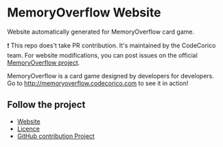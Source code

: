 # MemoryOverflow Website

Website automatically generated for MemoryOverflow card game.

:exclamation: This repo does't take PR contribution. It's maintained by the CodeCorico team. For website modifications, you can post issues on the official [MemoryOverflow project](https://github.com/CodeCorico/MemoryOverflow).

MemoryOverflow is a card game designed by developers for developers. Go to http://memoryoverflow.codecorico.com to see it in action!

## Follow the project

* [Website](http://memoryoverflow.codecorico.com)
* [Licence](https://github.com/CodeCorico/MemoryOverflow-website/blob/master/LICENSE)
* [GitHub contribution Project](https://github.com/CodeCorico/MemoryOverflow)
